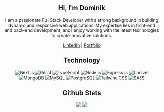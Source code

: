 <h2 align="center">Hi, I'm Dominik</h1>

<p align="center">
  I am a passionate Full Stack Developer with a strong background in building dynamic and responsive web applications. My expertise lies in front-end and back-end development, and I enjoy working with the latest technologies to create innovative solutions.
</p>
<p align="center">
  <a href="https://www.linkedin.com/in/dominik-gorczyca/" target="_blank">LinkedIn</a> |
  <a href="https://dominikgorczyca.github.io" target="_blank">Portfolio</a>
</p>

<h2 align="center">Technology</h2>

<p align="center">
   <img alt="Next.js" src="https://img.shields.io/badge/next.js-%23000000.svg?style=for-the-badge&logo=nextdotjs&logoColor=white"/>
   <img alt="React" src="https://img.shields.io/badge/react-%2320232a.svg?style=for-the-badge&logo=react&logoColor=%2361DAFB"/>
   <img alt="TypeScript" src="https://img.shields.io/badge/typescript-%23007ACC.svg?style=for-the-badge&logo=typescript&logoColor=white"/>
   <img alt="Node.js" src="https://img.shields.io/badge/node.js-%23339933.svg?style=for-the-badge&logo=nodedotjs&logoColor=white"/>
   <img alt="Express.js" src="https://img.shields.io/badge/express.js-%23404d59.svg?style=for-the-badge&logo=express&logoColor=%2361DAFB"/>
   <img alt="Laravel" src="https://img.shields.io/badge/laravel-%23FF2D20.svg?style=for-the-badge&logo=laravel&logoColor=white"/>
   <img alt="MongoDB" src="https://img.shields.io/badge/mongodb-%234ea94b.svg?style=for-the-badge&logo=mongodb&logoColor=white"/>
   <img alt="MySQL" src="https://img.shields.io/badge/mysql-%2300f.svg?style=for-the-badge&logo=mysql&logoColor=white&color=507E9C"/>
   <img alt="PostgreSQL" src="https://img.shields.io/badge/postgresql-%23336791.svg?style=for-the-badge&logo=postgresql&logoColor=white"/>
   <img alt="Tailwind CSS" src="https://img.shields.io/badge/tailwindcss-%2338B2AC.svg?style=for-the-badge&logo=tailwind-css&logoColor=white"/>
   <img alt="SASS" src="https://img.shields.io/badge/sass-%23CC6699.svg?style=for-the-badge&logo=sass&logoColor=white"/>
</p>


<h2 align="center">Github Stats</h2>

<p align="center">
  <img src="https://github-readme-stats.vercel.app/api?username=dominikgorczyca&show_icons=true&theme=react&line_height=27">
  <img src="https://github-readme-stats.vercel.app/api/top-langs/?username=dominikgorczyca&langs_count=3&hide=ruby,dockerfile,shell,java,shaderlab,kotlin,hlsl&theme=react">
</p>
